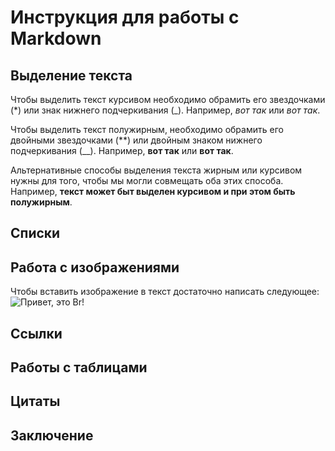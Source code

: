 # Инструкция для работы с Markdown

## Выделение текста

Чтобы выделить текст курсивом необходимо обрамить его звездочками (*) или знак нижнего подчеркивания (_). Например, *вот так* или _вот так_.

Чтобы выделить текст полужирным, необходимо обрамить его двойными звездочками (**) или двойным знаком нижнего подчеркивания (__). Например, **вот так** или __вот так__.

Альтернативные способы выделения текста жирным или курсивом нужны для того, чтобы мы могли совмещать оба этих способа. Например, __текст может быт выделен курсивом и при этом быть **полужирным**__.

## Списки

## Работа с изображениями

Чтобы вставить изображение в текст достаточно написать следующее:
![Привет, это Br!](br.png)

## Ссылки

## Работы с таблицами

## Цитаты

## Заключение